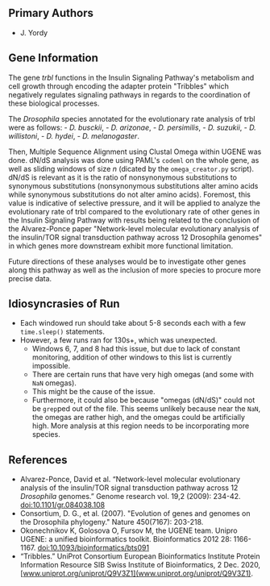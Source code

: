 ## Primary Authors

- J. Yordy

## Gene Information

The gene _trbl_ functions in the Insulin Signaling Pathway's metabolism and cell growth through encoding the adapter protein "Tribbles" which negatively regulates signaling pathways in regards to the coordination of these biological processes.

The _Drosophila_ species annotated for the evolutionary rate analysis of trbl were as follows:
	- _D. busckii_,
	- _D. arizonae_,
	- _D. persimilis_,
	- _D. suzukii_,
	- _D. willistoni_,
	- _D. hydei_,
	- _D. melanogaster_.

Then, Multiple Sequence Alignment using Clustal Omega within UGENE was done. dN/dS analysis was done using PAML's `codeml` on the whole gene, as well as sliding windows of size _n_ (dicated by the `omega_creator.py` script). dN/dS is relevant as it is the ratio of nonsynonymous substitutions to synonymous substitutions (nonsynonymous substitutions alter amino acids while synonymous substitutions do not alter amino acids). Foremost, this value is indicative of selective pressure, and it will be applied to analyze the evolutionary rate of trbl compared to the evolutionary rate of other genes in the Insulin Signaling Pathway with results being related to the conclusion of the Alvarez-Ponce paper "Network-level molecular evolutionary analysis of the insulin/TOR signal transduction pathway across 12 Drosophila genomes" in which genes more downstream exhibit more functional limitation.

Future directions of these analyses would be to investigate other genes along this pathway as well as the inclusion of more species to procure more precise data.

## Idiosyncrasies of Run

- Each windowed run should take about 5-8 seconds each with a few `time.sleep()` statements.
- However, a few runs ran for 130s+, which was unexpected.
	- Windows 6, 7, and 8 had this issue, but due to lack of constant monitoring, addition of other windows to this list is currently impossible.
	- There are certain runs that have very high omegas (and some with `NaN` omegas).
	- This might be the cause of the issue.
	- Furthermore, it could also be because "omegas (dN/dS)" could not be `grep`ped out of the file. This seems unlikely because near the `NaN`, the omegas are rather high, and the omegas could be artificially high. More analysis at this region needs to be incorporating more species.

## References

- Alvarez-Ponce, David et al. “Network-level molecular evolutionary analysis of the insulin/TOR signal transduction pathway across 12 _Drosophila_ genomes.” Genome research vol. 19,2 (2009): 234-42. [doi:10.1101/gr.084038.108](https://genome.cshlp.org/content/19/2/234.short)
- Consortium, D. G., et al. (2007). "Evolution of genes and genomes on the Drosophila phylogeny." Nature 450(7167): 203-218.
- Okonechnikov K, Golosova O, Fursov M, the UGENE team. Unipro UGENE: a unified
	bioinformatics toolkit. Bioinformatics 2012 28: 1166-1167. [doi:10.1093/bioinformatics/bts091](https://pubmed.ncbi.nlm.nih.gov/22368248/)
- “Tribbles.” UniProt Consortium European Bioinformatics Institute Protein Information Resource SIB Swiss Institute of Bioinformatics, 2 Dec. 2020, [www.uniprot.org/uniprot/Q9V3Z1](www.uniprot.org/uniprot/Q9V3Z1).
